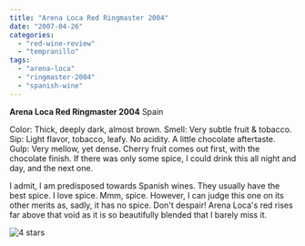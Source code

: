 ```yaml
---
title: "Arena Loca Red Ringmaster 2004"
date: "2007-04-26"
categories: 
  - "red-wine-review"
  - "tempranillo"
tags: 
  - "arena-loca"
  - "ringmaster-2004"
  - "spanish-wine"
---
```


**Arena Loca Red Ringmaster 2004** Spain

Color: Thick, deeply dark, almost brown. Smell: Very subtle fruit & tobacco. Sip: Light flavor, tobacco, leafy. No acidity. A little chocolate aftertaste. Gulp: Very mellow, yet dense. Cherry fruit comes out first, with the chocolate finish. If there was only some spice, I could drink this all night and day, and the next one.

I admit, I am predisposed towards Spanish wines. They usually have the best spice. I love spice. Mmm, spice. However, I can judge this one on its other merits as, sadly, it has no spice. Don't despair! Arena Loca's red rises far above that void as it is so beautifully blended that I barely miss it.

![4 stars](http://www.rebeccagomezfarrell.com/wp-content/uploads/2009/02/rating_truffle1.gif "rating_truffle1")
